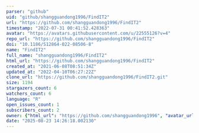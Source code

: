 ```yaml
---
parser: "github"
uid: "github/shangguandong1996/FindIT2"
url: "https://github.com/shangguandong1996/FindIT2"
timestamp: "2022-07-31 00:41:52.428363"
avatar: "https://avatars.githubusercontent.com/u/22555126?v=4"
repo_url: "https://github.com/shangguandong1996/FindIT2"
doi: "10.1186/S12864-022-08506-8"
name: "FindIT2"
full_name: "shangguandong1996/FindIT2"
html_url: "https://github.com/shangguandong1996/FindIT2"
created_at: "2021-06-08T08:51:34Z"
updated_at: "2022-04-10T06:27:22Z"
clone_url: "https://github.com/shangguandong1996/FindIT2.git"
size: 1194
stargazers_count: 6
watchers_count: 6
language: "R"
open_issues_count: 1
subscribers_count: 2
owner: {"html_url": "https://github.com/shangguandong1996", "avatar_url": "https://avatars.githubusercontent.com/u/22555126?v=4", "login": "shangguandong1996", "type": "User"}
date: "2025-08-23 14:26:18.002130"
---
```

